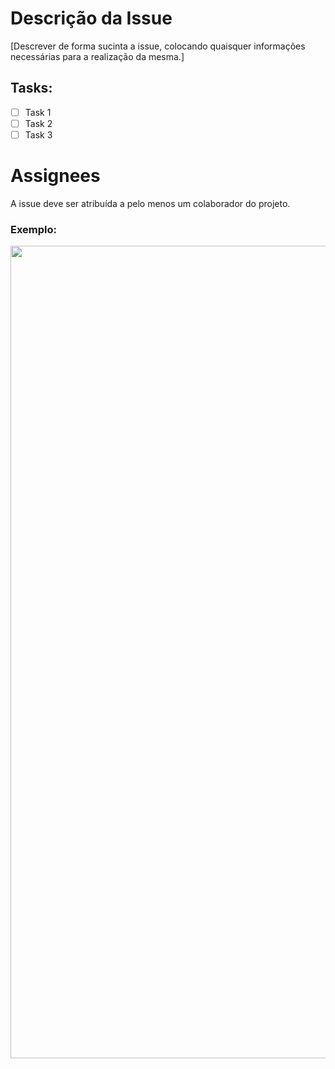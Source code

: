 

# Descrição da Issue
[Descrever de forma sucinta a issue, colocando quaisquer informações necessárias para a realização da mesma.]

## Tasks:
- [ ] Task 1
- [ ] Task 2
- [ ] Task 3

# Assignees
A issue deve ser atribuída a pelo menos um colaborador do projeto.

<!---Não esquecer de fazer as devidas referências no menu lateral direito--->

### Exemplo:

[<img src="https://i.imgur.com/gmoj7Xt.png" width="1300" title="">](https://i.imgur.com/gmoj7Xt.png)